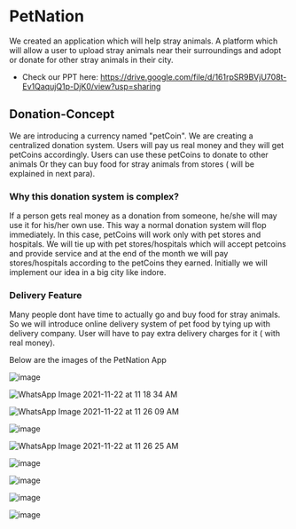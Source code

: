 
# PetNation
We created an application which will help stray animals. A platform which will allow a user to upload stray animals near their surroundings and adopt or donate for other stray animals in their city.

* Check our PPT here: https://drive.google.com/file/d/161rpSR9BVjU708t-Ev1QaqujQ1p-DjK0/view?usp=sharing
## Donation-Concept
We are introducing a currency named "petCoin". We are creating a centralized donation system. Users will pay us real money and they will get petCoins accordingly. Users can use these petCoins to donate to other animals Or they can buy food for stray animals from stores ( will be explained in next para).<br/>
### Why this donation system is complex?
If a person gets real money as a donation from someone, he/she will may use it for his/her own use. This way a normal donation system will flop immediately. In this case, petCoins will work only with pet stores and hospitals. We will tie up with pet stores/hospitals which will accept petcoins and provide service and at the end of the month we will pay stores/hospitals according to the petCoins they earned. Initially we will implement our idea in a big city like indore.<br/>
### Delivery Feature
Many people dont have time to actually go and buy food for stray animals. So we will introduce online delivery system of pet food by tying up with delivery company. User will have to pay extra delivery charges for it ( with real money).

Below are the images of the PetNation App

![image](https://user-images.githubusercontent.com/66211350/142808543-ef6040fb-2a60-433f-a70e-157dc7a1b2d9.png)

![WhatsApp Image 2021-11-22 at 11 18 34 AM](https://user-images.githubusercontent.com/66211350/142807908-30704bf4-ae3b-495d-898d-6df5d268ce7d.jpeg)

![WhatsApp Image 2021-11-22 at 11 26 09 AM](https://user-images.githubusercontent.com/66211350/142808199-c9c58885-d06f-48c9-94da-b4d93d3cc32c.jpeg)

![image](https://user-images.githubusercontent.com/66211350/142808494-550dc1ea-c698-48af-8c6c-95887ea292df.png)

![WhatsApp Image 2021-11-22 at 11 26 25 AM](https://user-images.githubusercontent.com/66211350/142808245-8c3de8d4-9ab0-44e5-9737-e0d79a8760d2.jpeg)

![image](https://user-images.githubusercontent.com/66211350/142808404-eb6496ff-bb6e-4bbb-8c11-f1090d8c43ff.png)

![image](https://user-images.githubusercontent.com/66211350/142808427-609316da-7cc8-4209-92c3-45cef8a3452c.png)

![image](https://user-images.githubusercontent.com/66211350/142808441-4aa56588-1a86-402e-8e73-f09b4d612c3a.png)

![image](https://user-images.githubusercontent.com/66211350/142808448-6831fd09-9ef8-4ebb-bf60-d09107104003.png)


